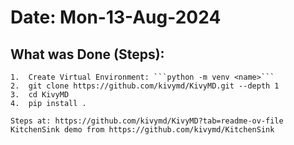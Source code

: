 #   Date: Mon-13-Aug-2024


##  What was Done (Steps):
    1.  Create Virtual Environment: ```python -m venv <name>```
    2.  git clone https://github.com/kivymd/KivyMD.git --depth 1
    3.  cd KivyMD
    4.  pip install .

    Steps at: https://github.com/kivymd/KivyMD?tab=readme-ov-file
    KitchenSink demo from https://github.com/kivymd/KitchenSink